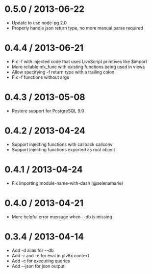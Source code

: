 0.5.0 / 2013-06-22
==================
  * Update to use node-pg 2.0
  * Properly handle json return type, no more manual parse required

0.4.4 / 2013-06-21
==================
  * Fix -f with injected code that uses LiveScript primtives like $import
  * More reliable mk_func with existing functions being used in views
  * Allow specifying -f return type with a trailing colon
  * Fix -f functions without args

0.4.3 / 2013-05-08
==================
  * Restore support for PostgreSQL 9.0

0.4.2 / 2013-04-24
==================
  * Support injecting functions with callback callconv
  * Support injecting functions exported as root object

0.4.1 / 2013-04-24
==================
  * Fix importing module-name-with-dash (@selenamarie)

0.4.0 / 2013-04-21
==================
  * More helpful error message when --db is missing

0.3.4 / 2013-04-14
==================

  * Add -d alias for --db
  * Add -r and -e for eval in plv8x context
  * Add -c for executing queries
  * Add --json for json output

